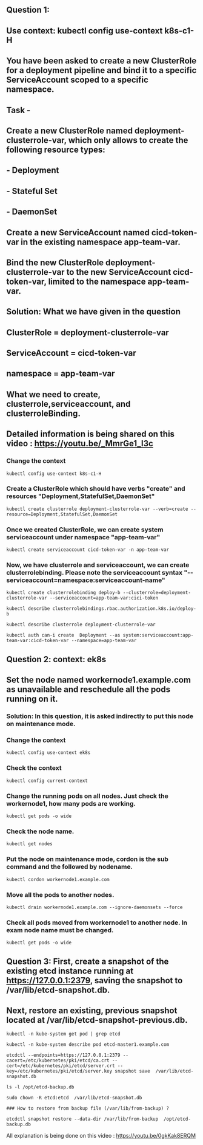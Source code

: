 ## Question 1: 

## Use context: kubectl config use-context k8s-c1-H

## You have been asked to create a new ClusterRole for a deployment pipeline and bind it to a specific ServiceAccount scoped to a specific namespace.

## Task -
## Create a new ClusterRole named deployment-clusterrole-var, which only allows to create the following resource types:
##  - Deployment
##  - Stateful Set
##  - DaemonSet
## Create a new ServiceAccount named cicd-token-var in the existing namespace app-team-var.
## Bind the new ClusterRole deployment-clusterrole-var to the new ServiceAccount cicd-token-var, limited to the namespace app-team-var.

## Solution: What we have given in the question
## ClusterRole = deployment-clusterrole-var
## ServiceAccount = cicd-token-var
## namespace = app-team-var
## What we need to create, clusterrole,serviceaccount, and clusterroleBinding.
## Detailed information is being shared on this video : https://youtu.be/_MmrGe1_l3c

### Change the context
```
kubectl config use-context k8s-c1-H
```
### Create a ClusterRole which should have verbs "create" and resources "Deployment,StatefulSet,DaemonSet"
```
kubectl create clusterrole deployment-clusterrole-var --verb=create --resource=Deployment,StatefulSet,DaemonSet

```
### Once we created ClusterRole, we can create system serviceaccount under namespace "app-team-var"
```
kubectl create serviceaccount cicd-token-var -n app-team-var

```
### Now, we have clusterrole and serviceaccount, we can create clusterrolebinding. Please note the serviceaccount syntax "--serviceaccount=namespace:serviceaccount-name"
```
kubectl create clusterrolebinding deploy-b --clusterrole=deployment-clusterrole-var --serviceaccount=app-team-var:cici-token

```
```
kubectl describe clusterrolebindings.rbac.authorization.k8s.io/deploy-b

```
```
kubectl describe clusterrole deployment-clusterrole-var

```
```
kubectl auth can-i create  Deployment --as system:serviceaccount:app-team-var:cicd-token-var --namespace=app-team-var

```


## Question 2: context: ek8s

## Set the node named workernode1.example.com as unavailable and reschedule all the pods running on it.


### Solution: In this question, it is asked indirectly to put this node on maintenance mode. 
### Change the context
```
kubectl config use-context ek8s
```
### Check the context
```
kubectl config current-context
```
### Change the running pods on all nodes. Just check the workernode1, how many pods are working. 
```
kubectl get pods -o wide
```
### Check the node name.
```
kubectl get nodes
```
### Put the node on maintenance mode, cordon is the sub command and the followed by nodename.
```
kubectl cordon workernode1.example.com
```
### Move all the pods to another nodes. 
```
kubectl drain workernode1.example.com --ignore-daemonsets --force
```

### Check all pods moved from workernode1 to another node. In exam node name must be changed.
```
kubectl get pods -o wide
```

## Question 3: First, create a snapshot of the existing etcd instance running at https://127.0.0.1:2379, saving the snapshot to /var/lib/etcd-snapshot.db.
## Next, restore an existing, previous snapshot located at /var/lib/etcd-snapshot-previous.db.

```
kubectl -n kube-system get pod | grep etcd
```
```
kubectl -n kube-system describe pod etcd-master1.example.com

```
```
etcdctl --endpoints=https://127.0.0.1:2379 --cacert=/etc/kubernetes/pki/etcd/ca.crt --cert=/etc/kubernetes/pki/etcd/server.crt --key=/etc/kubernetes/pki/etcd/server.key snapshot save  /var/lib/etcd-snapshot.db

```
```
ls -l /opt/etcd-backup.db

```
```
sudo chown -R etcd:etcd  /var/lib/etcd-snapshot.db
```

```
### How to restore from backup file (/var/lib/from-backup) ?

```
```
etcdctl snapshot restore --data-dir /var/lib/from-backup  /opt/etcd-backup.db 

```

All explanation is being done on this video : https://youtu.be/0gkKak8ERQM
